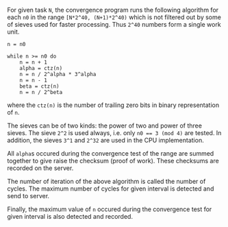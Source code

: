 For given task `N`, the convergence program runs the following algorithm
for each `n0` in the range `[N*2^40, (N+1)*2^40)` which is not filtered out
by some of sieves used for faster processing. Thus `2^40` numbers form
a single work unit.

```
n = n0

while n >= n0 do
	n = n + 1
	alpha = ctz(n)
	n = n / 2^alpha * 3^alpha
	n = n - 1
	beta = ctz(n)
	n = n / 2^beta
```

where the `ctz(n)` is the number of trailing zero bits in binary
representation of `n`.

The sieves can be of two kinds: the power of two and power of three sieves.
The sieve `2^2` is used always, i.e. only `n0 == 3 (mod 4)` are tested.
In addition, the sieves `3^1` and `2^32` are used in the CPU implementation.

All `alpha`s occured during the convergence test of the range are summed
together to give raise the checksum (proof of work). These checksums are
recorded on the server.

The number of iteration of the above algorithm is called the number of
cycles. The maximum number of cycles for given interval is detected and send
to server.

Finally, the maximum value of `n` occured during the convergence test for
given interval is also detected and recorded.
